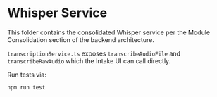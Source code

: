 # Whisper Service

This folder contains the consolidated Whisper service per the Module Consolidation section of the backend architecture.

`transcriptionService.ts` exposes `transcribeAudioFile` and `transcribeRawAudio` which the Intake UI can call directly.

Run tests via:

```bash
npm run test
```
